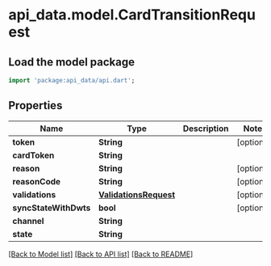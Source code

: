 # api_data.model.CardTransitionRequest

## Load the model package
```dart
import 'package:api_data/api.dart';
```

## Properties
Name | Type | Description | Notes
------------ | ------------- | ------------- | -------------
**token** | **String** |  | [optional] 
**cardToken** | **String** |  | 
**reason** | **String** |  | [optional] 
**reasonCode** | **String** |  | [optional] 
**validations** | [**ValidationsRequest**](ValidationsRequest.md) |  | [optional] 
**syncStateWithDwts** | **bool** |  | [optional] 
**channel** | **String** |  | 
**state** | **String** |  | 

[[Back to Model list]](../README.md#documentation-for-models) [[Back to API list]](../README.md#documentation-for-api-endpoints) [[Back to README]](../README.md)


